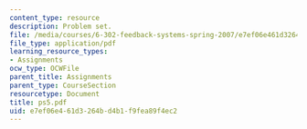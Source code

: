 ```yaml
---
content_type: resource
description: Problem set.
file: /media/courses/6-302-feedback-systems-spring-2007/e7ef06e461d3264bd4b1f9fea89f4ec2_ps5.pdf
file_type: application/pdf
learning_resource_types:
- Assignments
ocw_type: OCWFile
parent_title: Assignments
parent_type: CourseSection
resourcetype: Document
title: ps5.pdf
uid: e7ef06e4-61d3-264b-d4b1-f9fea89f4ec2
---
```

